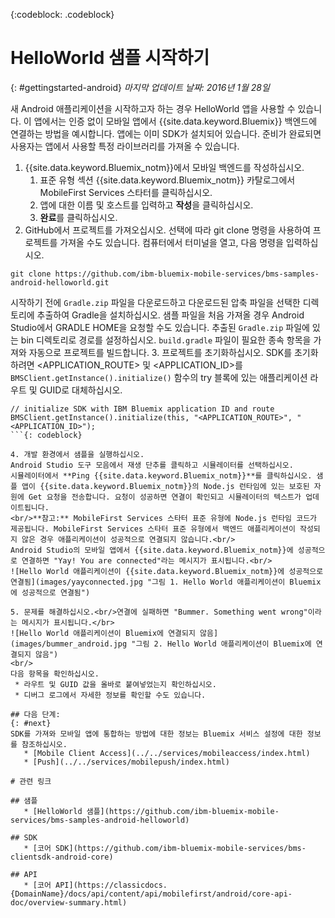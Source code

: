 <!-- Attribute definitions -->
{:codeblock: .codeblock}

# HelloWorld 샘플 시작하기
{: #gettingstarted-android}
*마지막 업데이트 날짜: 2016년 1월 28일*  

새 Android 애플리케이션을 시작하고자 하는 경우 HelloWorld 앱을 사용할 수 있습니다. 이 앱에서는 인증 없이 모바일 앱에서 {{site.data.keyword.Bluemix}} 백엔드에 연결하는 방법을 예시합니다. 앱에는 이미 SDK가 설치되어 있습니다. 준비가 완료되면 사용자는 앱에서 사용할 특정 라이브러리를 가져올 수 있습니다.

1. {{site.data.keyword.Bluemix_notm}}에서 모바일 백엔드를 작성하십시오.
    1. 표준 유형 섹션 {{site.data.keyword.Bluemix_notm}} 카탈로그에서 MobileFirst Services 스타터를 클릭하십시오.
    2. 앱에 대한 이름 및 호스트를 입력하고 **작성**을 클릭하십시오.
    3. **완료**를 클릭하십시오.
2. GitHub에서 프로젝트를 가져오십시오. 선택에 따라 git clone 명령을 사용하여 프로젝트를 가져올 수도 있습니다. 컴퓨터에서 터미널을 열고, 다음 명령을 입력하십시오.
```
git clone https://github.com/ibm-bluemix-mobile-services/bms-samples-android-helloworld.git
```
시작하기 전에 `Gradle.zip` 파일을 다운로드하고 다운로드된 압축 파일을 선택한 디렉토리에 추출하여 Gradle을 설치하십시오. 샘플 파일을 처음 가져올 경우 Android Studio에서 GRADLE HOME을 요청할 수도 있습니다. 추출된 `Gradle.zip` 파일에 있는 bin 디렉토리로 경로를 설정하십시오. `build.gradle` 파일이 필요한 종속 항목을 가져와 자동으로 프로젝트를 빌드합니다.
3. 프로젝트를 초기화하십시오.
SDK를 초기화하려면 &lt;APPLICATION_ROUTE&gt; 및 &lt;APPLICATION_ID&gt;를 `BMSClient.getInstance().initialize()` 함수의 try 블록에 있는 애플리케이션 라우트 및 GUID로 대체하십시오.
```
// initialize SDK with IBM Bluemix application ID and route
BMSClient.getInstance().initialize(this, "<APPLICATION_ROUTE>", "<APPLICATION_ID>");
```{: codeblock}

4. 개발 환경에서 샘플을 실행하십시오.
Android Studio 도구 모음에서 재생 단추를 클릭하고 시뮬레이터를 선택하십시오.
시뮬레이터에서 **Ping {{site.data.keyword.Bluemix_notm}}**를 클릭하십시오. 샘플 앱이 {{site.data.keyword.Bluemix_notm}}의 Node.js 런타임에 있는 보호된 자원에 Get 요청을 전송합니다. 요청이 성공하면 연결이 확인되고 시뮬레이터의 텍스트가 업데이트됩니다.
<br/>**참고:** MobileFirst Services 스타터 표준 유형에 Node.js 런타임 코드가 제공됩니다. MobileFirst Services 스타터 표준 유형에서 백엔드 애플리케이션이 작성되지 않은 경우 애플리케이션이 성공적으로 연결되지 않습니다.<br/>
Android Studio의 모바일 앱에서 {{site.data.keyword.Bluemix_notm}}에 성공적으로 연결하면 "Yay! You are connected"라는 메시지가 표시됩니다.<br/>
![Hello World 애플리케이션이 {{site.data.keyword.Bluemix_notm}}에 성공적으로 연결됨](images/yayconnected.jpg "그림 1. Hello World 애플리케이션이 Bluemix에 성공적으로 연결됨")

5. 문제를 해결하십시오.<br/>연결에 실패하면 "Bummer. Something went wrong"이라는 메시지가 표시됩니다.</br>
![Hello World 애플리케이션이 Bluemix에 연결되지 않음](images/bummer_android.jpg "그림 2. Hello World 애플리케이션이 Bluemix에 연결되지 않음")
<br/>
다음 항목을 확인하십시오.
 * 라우트 및 GUID 값을 올바로 붙여넣었는지 확인하십시오.
 * 디버그 로그에서 자세한 정보를 확인할 수도 있습니다.

## 다음 단계:
{: #next}
SDK를 가져와 모바일 앱에 통합하는 방법에 대한 정보는 Bluemix 서비스 설정에 대한 정보를 참조하십시오.
   * [Mobile Client Access](../../services/mobileaccess/index.html)
   * [Push](../../services/mobilepush/index.html)

# 관련 링크

## 샘플
   * [HelloWorld 샘플](https://github.com/ibm-bluemix-mobile-services/bms-samples-android-helloworld)

## SDK
   * [코어 SDK](https://github.com/ibm-bluemix-mobile-services/bms-clientsdk-android-core)

## API
   * [코어 API](https://classicdocs.{DomainName}/docs/api/content/api/mobilefirst/android/core-api-doc/overview-summary.html)
